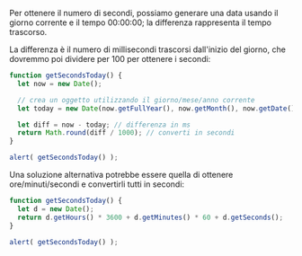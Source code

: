 Per ottenere il numero di secondi, possiamo generare una data usando il giorno corrente e il tempo 00:00:00; la differenza rappresenta il tempo trascorso.

La differenza è il numero di millisecondi trascorsi dall'inizio del giorno, che dovremmo poi dividere per 100 per ottenere i secondi:

```js run
function getSecondsToday() {
  let now = new Date();

  // crea un oggetto utilizzando il giorno/mese/anno corrente
  let today = new Date(now.getFullYear(), now.getMonth(), now.getDate());

  let diff = now - today; // differenza in ms
  return Math.round(diff / 1000); // converti in secondi
}

alert( getSecondsToday() );
```

Una soluzione alternativa potrebbe essere quella di ottenere ore/minuti/secondi e convertirli tutti in secondi:

```js run
function getSecondsToday() {
  let d = new Date();
  return d.getHours() * 3600 + d.getMinutes() * 60 + d.getSeconds();
}

alert( getSecondsToday() );
```
